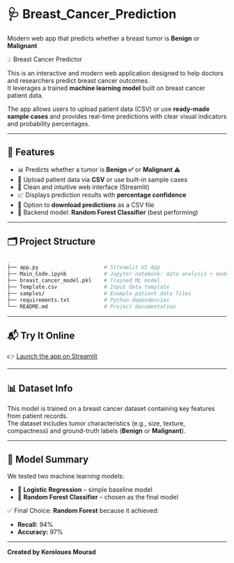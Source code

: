 # 🩺 Breast_Cancer_Prediction  
Modern web app that predicts whether a breast tumor is **Benign** or **Malignant**  

💡 Breast Cancer Predictor  

This is an interactive and modern web application designed to help doctors and researchers predict breast cancer outcomes.  
It leverages a trained **machine learning model** built on breast cancer patient data.  

The app allows users to upload patient data (CSV) or use **ready-made sample cases** and provides real-time predictions with clear visual indicators and probability percentages.  

---

## 🚀 Features  

- 📊 Predicts whether a tumor is **Benign ✅** or **Malignant ⚠️**  
- 📂 Upload patient data via **CSV** or use built-in sample cases  
- 🎨 Clean and intuitive web interface (Streamlit)  
- 📈 Displays prediction results with **percentage confidence**  
- 💾 Option to **download predictions** as a CSV file  
- 🧠 Backend model: **Random Forest Classifier** (best performing)  

---

## 🗂️ Project Structure  

```bash
.
├── app.py                     # Streamlit UI App
├── Main_Code.ipynb            # Jupyter notebook: data analysis + model training
├── breast_cancer_model.pkl    # Trained ML model
├── Template.csv               # Input data template
├── samples/                   # Example patient data files
├── requirements.txt           # Python dependencies
└── README.md                  # Project documentation
```

---

## 📬 Try It Online  

👉  [Launch the app on Streamlit](https://stay-or-churn-analyzer-by-keroloues-mourad.streamlit.app/)

---

## 📊 Dataset Info  

This model is trained on a breast cancer dataset containing key features from patient records.  
The dataset includes tumor characteristics (e.g., size, texture, compactness) and ground-truth labels (**Benign** or **Malignant**).  

---

## 🧠 Model Summary  

We tested two machine learning models:  

- 🔹 **Logistic Regression** – simple baseline model  
- 🔹 **Random Forest Classifier** – chosen as the final model  

✅ Final Choice: **Random Forest** because it achieved:  
- **Recall:** 94%  
- **Accuracy:** 97%  

---

**Created by Keroloues Mourad**
